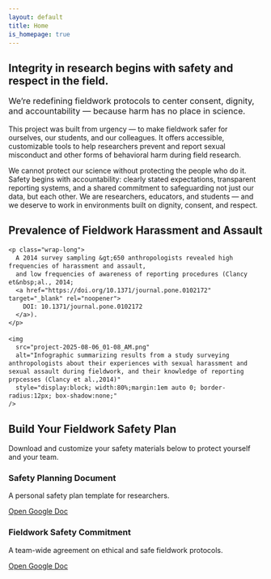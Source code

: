```yaml
---
layout: default
title: Home
is_homepage: true
---
```


<section class="main-section">
  <h2>Integrity in research begins with safety and respect in the field.</h2>
  <h3 style="margin-top: 0.5em; font-weight: normal;">
    We’re redefining fieldwork protocols to center consent, dignity, and accountability — because harm has no place in science.
  </h3>
  <p>
    This project was built from urgency — to make fieldwork safer for ourselves, our students, and our colleagues. It offers accessible, customizable tools to help researchers prevent and report sexual misconduct and other forms of behavioral harm during field research.
  </p>
  <p>
    We cannot protect our science without protecting the people who do it. Safety begins with accountability: clearly stated expectations, transparent reporting systems, and a shared commitment to safeguarding not just our data, but each other. We are researchers, educators, and students — and we deserve to work in environments built on dignity, consent, and respect.
  </p>
</section>

<section class="main-section">
  <div class="docs-container prevalence">
    <h2>Prevalence of Fieldwork Harassment and Assault</h2>

    <p class="wrap-long">
      A 2014 survey sampling &gt;650 anthropologists revealed high frequencies of harassment and assault,
      and low frequencies of awareness of reporting procedures (Clancy et&nbsp;al., 2014;
      <a href="https://doi.org/10.1371/journal.pone.0102172" target="_blank" rel="noopener">
        DOI: 10.1371/journal.pone.0102172
      </a>).
    </p>

    <img
      src="project-2025-08-06_01-08_AM.png"
      alt="Infographic summarizing results from a study surveying anthropologists about their experiences with sexual harassment and sexual assault during fieldwork, and their knowledge of reporting prpcesses (Clancy et al.,2014)"
      style="display:block; width:80%;margin:1em auto 0; border-radius:12px; box-shadow:none;"
    />
  </div>
</section>

<section class="main-section">
  <div class="docs-container safety-plan">
    <h2>Build Your Fieldwork Safety Plan</h2>
    <p>Download and customize your safety materials below to protect yourself and your team.</p>
    <div class="doc-links">
      <div class="doc-card">
        <h3>Safety Planning Document</h3>
        <p>A personal safety plan template for researchers.</p>
        <a href="https://docs.google.com/document/d/1OkEMW4VhpsccA_VZTTEvgBBq5vs0mCOEDg9Xk6f34Ss/edit?usp=sharing" target="_blank">Open Google Doc</a>
      </div>
      <div class="doc-card">
        <h3>Fieldwork Safety Commitment</h3>
        <p>A team-wide agreement on ethical and safe fieldwork protocols.</p>
        <a href="https://docs.google.com/document/d/18SmymYAFKUz_drbDhcsx8NWaiNG6-SQflWPj0OaZ76c/edit?usp=sharing" target="_blank">Open Google Doc</a>
      </div>
    </div>
  </div>
</section>
